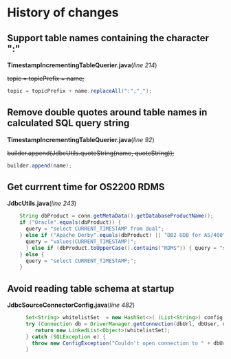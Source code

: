 # History of changes

## Support table names containing the character ":"
**TimestampIncrementingTableQuerier.java**(*line 214*)

~~topic = topicPrefix + name;~~
```java 
topic = topicPrefix + name.replaceAll(":","_"); 
```

## Remove double quotes around table names in calculated SQL query string
**TimestampIncrementingTableQuerier.java**(*line 92*)

~~builder.append(JdbcUtils.quoteString(name, quoteString));~~
```java 
builder.append(name); 
```

## Get currrent time for OS2200 RDMS
**JdbcUtils.java**(*line 243*)
```java
    String dbProduct = conn.getMetaData().getDatabaseProductName();
    if ("Oracle".equals(dbProduct)) {
      query = "select CURRENT_TIMESTAMP from dual";
    } else if ("Apache Derby".equals(dbProduct) || "DB2 UDB for AS/400".equals(dbProduct)) {
      query = "values(CURRENT_TIMESTAMP)";
	  } else if (dbProduct.toUpperCase().contains("RDMS")) { query = "select current_timestamp from RDMS.RDMS_DUMMY;";
    } else {
      query = "select CURRENT_TIMESTAMP;";
    }
```
## Avoid reading table schema at startup
**JdbcSourceConnectorConfig.java**(*line 482*)
```java
      Set<String> whitelistSet  = new HashSet<>( (List<String>) config.get(JdbcSourceConnectorConfig.TABLE_WHITELIST_CONFIG) );  
      try (Connection db = DriverManager.getConnection(dbUrl, dbUser, dbPasswordStr)) {
         return new LinkedList<Object>(whitelistSet);
      } catch (SQLException e) {
        throw new ConfigException("Couldn't open connection to " + dbUrl, e);
      }
```
